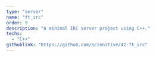 ```yaml
---
type: "server"
name: "ft_irc"
order: 9
description: "A minimal IRC server project using C++."
techs:
  - "C++"
githublink: "https://github.com/Scienitive/42-ft_irc"
---
```

